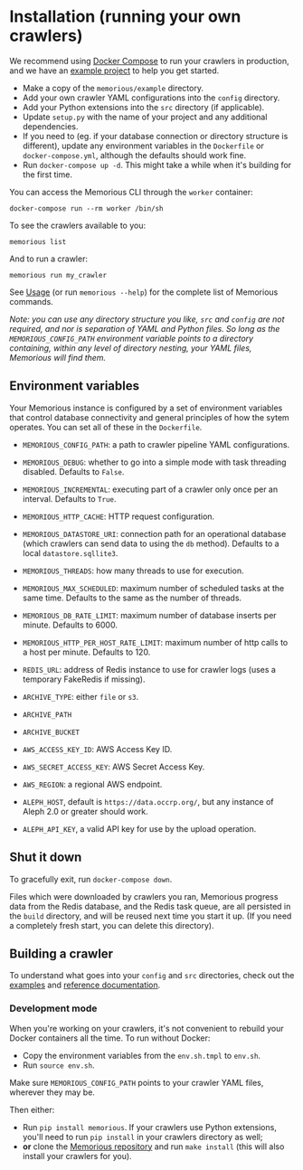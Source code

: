 # Installation (running your own crawlers)

We recommend using [Docker Compose](https://docs.docker.com/compose/) to run your crawlers in production, and we have an [example project](https://github.com/alephdata/memorious/tree/master/example) to help you get started.

* Make a copy of the `memorious/example` directory.
* Add your own crawler YAML configurations into the `config` directory.
* Add your Python extensions into the `src` directory (if applicable).
* Update `setup.py` with the name of your project and any additional dependencies.
* If you need to (eg. if your database connection or directory structure is different), update any environment variables in the `Dockerfile` or `docker-compose.yml`, although the defaults should work fine.
* Run `docker-compose up -d`. This might take a while when it's building for the first time.

You can access the Memorious CLI through the `worker` container:

```
docker-compose run --rm worker /bin/sh
```

To see the crawlers available to you:

```
memorious list
```

And to run a crawler:

```
memorious run my_crawler
```

See [Usage](https://memorious.readthedocs.io/en/latest/usage.html) (or run `memorious --help`) for the complete list of Memorious commands.

*Note: you can use any directory structure you like, `src` and `config` are not required, and nor is separation of YAML and Python files. So long as the `MEMORIOUS_CONFIG_PATH` environment variable points to a directory containing, within any level of directory nesting, your YAML files, Memorious will find them.*

## Environment variables

Your Memorious instance is configured by a set of environment variables that control database connectivity and general principles of how the sytem operates. You can set all of these in the `Dockerfile`.

* ``MEMORIOUS_CONFIG_PATH``: a path to crawler pipeline YAML configurations.
* ``MEMORIOUS_DEBUG``: whether to go into a simple mode with task threading disabled. Defaults to `False`.
* ``MEMORIOUS_INCREMENTAL``: executing part of a crawler only once per an interval. Defaults to `True`.
* ``MEMORIOUS_HTTP_CACHE``: HTTP request configuration.
* ``MEMORIOUS_DATASTORE_URI``: connection path for an operational database (which crawlers can send data to using the `db` method). Defaults to a local `datastore.sqllite3`.
* ``MEMORIOUS_THREADS``: how many threads to use for execution.
* ``MEMORIOUS_MAX_SCHEDULED``: maximum number of scheduled tasks at the same time. Defaults to the same as the number of threads.
* ``MEMORIOUS_DB_RATE_LIMIT``: maximum number of database inserts per minute. Defaults to 6000.
* ``MEMORIOUS_HTTP_PER_HOST_RATE_LIMIT``: maximum number of http calls to a host per minute. Defaults to 120.

* ``REDIS_URL``: address of Redis instance to use for crawler logs (uses a temporary FakeRedis if missing).
* ``ARCHIVE_TYPE``: either ``file`` or ``s3``.
* ``ARCHIVE_PATH``
* ``ARCHIVE_BUCKET``
* ``AWS_ACCESS_KEY_ID``: AWS Access Key ID.
* ``AWS_SECRET_ACCESS_KEY``: AWS Secret Access Key.
* ``AWS_REGION``: a regional AWS endpoint.

* ``ALEPH_HOST``, default is ``https://data.occrp.org/``, but any instance
  of Aleph 2.0 or greater should work.
* ``ALEPH_API_KEY``, a valid API key for use by the upload operation.

## Shut it down

To gracefully exit, run `docker-compose down`.

Files which were downloaded by crawlers you ran, Memorious progress data from the Redis database, and the Redis task queue, are all persisted in the `build` directory, and will be reused next time you start it up. (If you need a completely fresh start, you can delete this directory).

## Building a crawler

To understand what goes into your `config` and `src` directories, check out the [examples](https://github.com/alephdata/memorious/tree/master/example) and [reference documentation](https://memorious.readthedocs.io/en/latest/buildingcrawler.html).

### Development mode

When you're working on your crawlers, it's not convenient to rebuild your Docker containers all the time. To run without Docker:

* Copy the environment variables from the `env.sh.tmpl` to `env.sh`.
* Run `source env.sh`.

Make sure ``MEMORIOUS_CONFIG_PATH`` points to your crawler YAML files, wherever they may be.

Then either:

* Run `pip install memorious`. If your crawlers use Python extensions, you'll need to run `pip install` in your crawlers directory as well;
* **or** clone the [Memorious repository](https://github.com/alephdata/memorious) and run `make install` (this will also install your crawlers for you).

